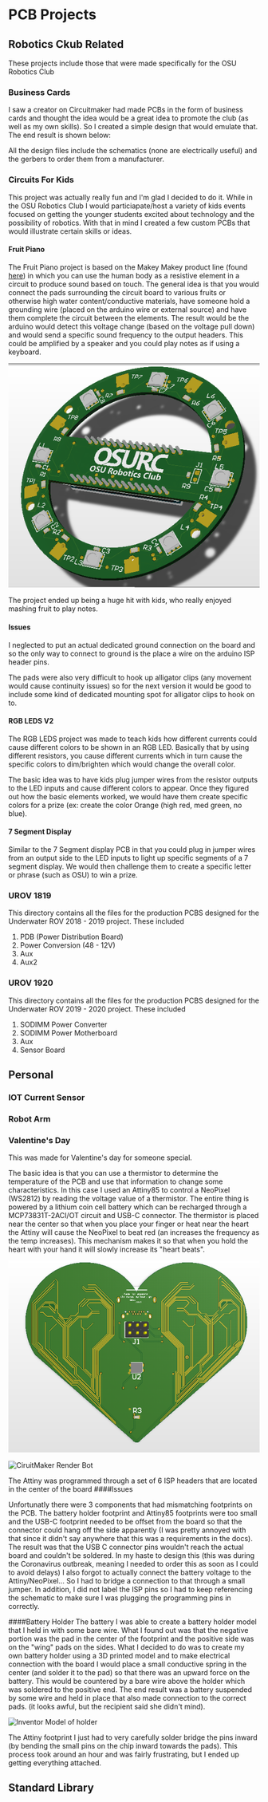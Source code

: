 #	PCB Projects

 

##	Robotics Ckub Related 

These projects include those that were made specifically for the OSU Robotics Club 

### Business Cards

I saw a creator on Circuitmaker had made PCBs in the form of business cards and thought the idea would be a great idea to promote the club (as well as my own 
skills). So I created a simple design that would emulate that. The end result is shown below: 


All the design files include the schematics (none are electrically useful) and the gerbers to order them from a manufacturer. 

### Circuits For Kids

This project was actually really fun and I'm glad I decided to do it. While in the OSU Robotics Club I would particiapate/host a variety of kids events 
focused on getting the younger students excited about technology and the possibility of robotics. With that in mind I created a few custom PCBs that would illustrate
certain skills or ideas. 

#### Fruit Piano

The Fruit Piano project is based on the Makey Makey product line (found [here](https://makeymakey.com/))
in which you can use the human body as a resistive element in a circuit to produce sound based on touch. The general idea is that you would connect the 
pads surrounding the circuit board to various fruits or otherwise high water content/conductive materials, have someone hold a grounding wire (placed on 
the arduino wire or external source) and have them complete the circuit between the elements. The result would be the arduino would detect this voltage 
change (based on the voltage pull down) and would send a specific sound frequency to the output headers. This could be amplified by a speaker and you could 
play notes as if using a keyboard. 

![CiruitMaker Render](https://github.com/Jbruslind/PersonalProjects/blob/master/Reference_Pictures/Fruit_Piano.png)

The project ended up being a huge hit with kids, who really enjoyed mashing fruit to play notes. 

#### Issues 

I neglected to put an actual dedicated ground connection on the board and so the only way to connect to ground is the place a wire on the arduino ISP header pins. 

The pads were also very difficult to hook up alligator clips (any movement would cause continuity issues) so for the next version it would be good to 
include some kind of dedicated mounting spot for alligator clips to hook on to. 

#### RGB LEDS V2

The RGB LEDS project was made to teach kids how different currents could cause different colors to be shown in an RGB LED. Basically that by using different 
resistors, you cause different currents which in turn cause the specific colors to dim/brighten which would change the overall color. 

The basic idea was to have kids plug jumper wires from the resistor outputs to the LED inputs and cause different colors to appear. Once they figured out 
how the basic elements worked, we would have them create specific colors for a prize (ex: create the color Orange (high red, med green, no blue). 

#### 7 Segment Display

Similar to the 7 Segment display PCB in that you could plug in jumper wires from an output side to the LED inputs to light up specific segments of a 7 segment
display. We would then challenge them to create a specific letter or phrase (such as OSU) to win a prize. 

### UROV 1819

This directory contains all the files for the production PCBS designed for the Underwater ROV 2018 - 2019 project. These included 
1. PDB (Power Distribution Board)
2. Power Conversion (48 - 12V)
3. Aux 
4. Aux2

### UROV 1920

This directory contains all the files for the production PCBS designed for the Underwater ROV 2019 - 2020 project. These included 
1. SODIMM Power Converter
2. SODIMM Power Motherboard
3. Aux 
4. Sensor Board

##	Personal

### IOT Current Sensor

### Robot Arm

### Valentine's Day

This was made for Valentine's day for someone special. 

The basic idea is that you can use a thermistor to determine the temperature of the PCB and use that information to change some characteristics. In this case 
I used an Attiny85 to control a NeoPixel (WS2812) by reading the voltage value of a thermistor. The entire thing is powered by a lithium coin cell battery
which can be recharged through a MCP73831T-2ACI/OT circuit and USB-C connector. The thermistor is placed near the center so that when you place your finger 
or heat near the heart the Attiny will cause the NeoPixel to beat red (an increases the frequency as the temp increases). This mechanism makes it so that 
when you hold the heart with your hand it will slowly increase its "heart beats". 

![CiruitMaker Render Top](https://github.com/Jbruslind/PersonalProjects/blob/master/Reference_Pictures/Valentines_top.png)

![CiruitMaker Render Bot](https://github.com/Jbruslind/PersonalProjects/blob/master/Reference_Pictures/Valentintes_bot.png)


The Attiny was programmed through a set of 6 ISP headers that are located in the center of the board
####Issues 

Unfortunatly there were 3 components that had mismatching footprints on the PCB. The battery holder footprint and Attiny85 footprints were too small and the
USB-C footprint needed to be offset from the board so that the connector could hang off the side apparently (I was pretty annoyed with that since it didn't 
say anywhere that this was a requirements in the docs). The result was that the USB C connector pins wouldn't reach the actual board and couldn't be soldered. 
In my haste to design this (this was during the Coronavirus outbreak, meaning I needed to order this as soon as I could to avoid delays) I also 
forgot to actually connect the battery voltage to the Attiny/NeoPixel... So I had to bridge a connection to that through a small jumper. 
In addition, I did not label the ISP pins so I had to keep referencing the schematic to make sure I was plugging the programming pins in correctly.  

####Battery Holder
The battery I was able to create a battery holder model that I held in with some bare wire. What I found out was that the negative portion was 
the pad in the center of the footprint and the positive side was on the "wing" pads on the sides. What I decided to do was to create my own battery holder 
using a 3D printed model and to make electrical connection with the board I would place a small conductive spring in the center (and solder it to the 
pad) so that there was an upward force on the battery. This would be countered by a bare wire above the holder which was soldered to the positive end. The
end result was a battery suspended by some wire and held in place that also made connection to the correct pads. (it looks awful, but the recipient said she didn't mind). 

![Inventor Model of holder](https://github.com/Jbruslind/PersonalProjects/blob/master/Reference_Pictures/Valentintes_Battery_holder.png)


The Attiny footprint I just had to very carefully solder bridge the pins inward (by bending the small pins on the chip inward towards the pads). This 
process took around an hour and was fairly frustrating, but I ended up getting everything attached. 

## Standard Library 
